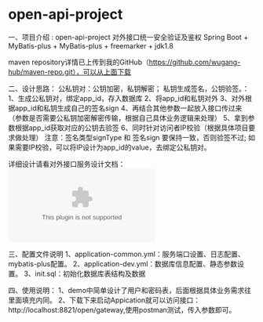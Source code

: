 # open-api-project
一、项目介绍 : open-api-project 对外接口统一安全验证及鉴权
Spring Boot + MyBatis-plus + MyBatis-plus + freemarker + jdk1.8

maven repository详情已上传到我的GitHub（https://github.com/wugang-hub/maven-repo.git），可以从上面下载

二、设计思路：
公私钥对：公钥加密，私钥解密；  私钥生成签名，公钥验签。：
1、生成公私钥对，绑定app_id，存入数据库
2、将app_id和私钥对外
3、对外根据app_id和私钥生成自己的签名sign
4、再结合其他参数一起放入接口传过来（参数是否需要公私钥加密解密传输，根据自己具体业务逻辑来处理）
5、拿到参数根据app_id获取对应的公钥去验签
6、同时针对访问者IP校验（根据具体项目要求做处理）
注意：签名类型signType  和  签名sign  要保持一致，否则验签不过;
如果需要IP校验，可以将IP设计为app_id的value，去绑定公私钥对。

详细设计请看对外接口服务设计文档：
![Image text](https://raw.githubusercontent.com/wugang-hub/gateway/master/对外接口服务文档设计.docx)

三、配置文件说明
1、application-common.yml：服务端口设置、日志配置、mybatis-plus配置。
2、application-dev.yml：数据库信息配置、静态参数设置。
3、init.sql：初始化数据库表结构及数据   

四、使用说明：
1、demo中简单设计了用户和密码表，后面根据具体业务需求往里面填充内同。
2、下载下来启动Appication就可以访问接口：http://localhost:8821/open/gateway,使用postman测试，传入参数即可。